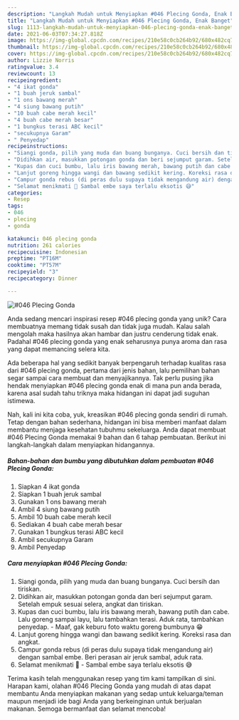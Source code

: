 ```yaml
---
description: "Langkah Mudah untuk Menyiapkan #046 Plecing Gonda, Enak Banget"
title: "Langkah Mudah untuk Menyiapkan #046 Plecing Gonda, Enak Banget"
slug: 1113-langkah-mudah-untuk-menyiapkan-046-plecing-gonda-enak-banget
date: 2021-06-03T07:34:27.818Z
image: https://img-global.cpcdn.com/recipes/210e58c0cb264b92/680x482cq70/046-plecing-gonda-foto-resep-utama.jpg
thumbnail: https://img-global.cpcdn.com/recipes/210e58c0cb264b92/680x482cq70/046-plecing-gonda-foto-resep-utama.jpg
cover: https://img-global.cpcdn.com/recipes/210e58c0cb264b92/680x482cq70/046-plecing-gonda-foto-resep-utama.jpg
author: Lizzie Norris
ratingvalue: 3.4
reviewcount: 13
recipeingredient:
- "4 ikat gonda"
- "1 buah jeruk sambal"
- "1 ons bawang merah"
- "4 siung bawang putih"
- "10 buah cabe merah kecil"
- "4 buah cabe merah besar"
- "1 bungkus terasi ABC kecil"
- "secukupnya Garam"
- " Penyedap"
recipeinstructions:
- "Siangi gonda, pilih yang muda dan buang bunganya. Cuci bersih dan tiriskan."
- "Didihkan air, masukkan potongan gonda dan beri sejumput garam. Setelah empuk sesuai selera, angkat dan tiriskan."
- "Kupas dan cuci bumbu, lalu iris bawang merah, bawang putih dan cabe. Lalu goreng sampai layu, lalu tambahkan terasi. Aduk rata, tambahkan penyedap.  Maaf, gak keburu foto waktu goreng bumbunya 😁"
- "Lanjut goreng hingga wangi dan bawang sedikit kering. Koreksi rasa dan angkat."
- "Campur gonda rebus (di peras dulu supaya tidak mengandung air) dengan sambal embe. Beri perasan air jeruk sambal, aduk rata."
- "Selamat menikmati 🤩 Sambal embe saya terlalu eksotis 😅"
categories:
- Resep
tags:
- 046
- plecing
- gonda

katakunci: 046 plecing gonda 
nutrition: 261 calories
recipecuisine: Indonesian
preptime: "PT16M"
cooktime: "PT57M"
recipeyield: "3"
recipecategory: Dinner

---
```



![#046 Plecing Gonda](https://img-global.cpcdn.com/recipes/210e58c0cb264b92/680x482cq70/046-plecing-gonda-foto-resep-utama.jpg)

Anda sedang mencari inspirasi resep #046 plecing gonda yang unik? Cara membuatnya memang tidak susah dan tidak juga mudah. Kalau salah mengolah maka hasilnya akan hambar dan justru cenderung tidak enak. Padahal #046 plecing gonda yang enak seharusnya punya aroma dan rasa yang dapat memancing selera kita.



Ada beberapa hal yang sedikit banyak berpengaruh terhadap kualitas rasa dari #046 plecing gonda, pertama dari jenis bahan, lalu pemilihan bahan segar sampai cara membuat dan menyajikannya. Tak perlu pusing jika hendak menyiapkan #046 plecing gonda enak di mana pun anda berada, karena asal sudah tahu triknya maka hidangan ini dapat jadi suguhan istimewa.


Nah, kali ini kita coba, yuk, kreasikan #046 plecing gonda sendiri di rumah. Tetap dengan bahan sederhana, hidangan ini bisa memberi manfaat dalam membantu menjaga kesehatan tubuhmu sekeluarga. Anda dapat membuat #046 Plecing Gonda memakai 9 bahan dan 6 tahap pembuatan. Berikut ini langkah-langkah dalam menyiapkan hidangannya.

<!--inarticleads1-->

##### Bahan-bahan dan bumbu yang dibutuhkan dalam pembuatan #046 Plecing Gonda:

1. Siapkan 4 ikat gonda
1. Siapkan 1 buah jeruk sambal
1. Gunakan 1 ons bawang merah
1. Ambil 4 siung bawang putih
1. Ambil 10 buah cabe merah kecil
1. Sediakan 4 buah cabe merah besar
1. Gunakan 1 bungkus terasi ABC kecil
1. Ambil secukupnya Garam
1. Ambil  Penyedap




<!--inarticleads2-->

##### Cara menyiapkan #046 Plecing Gonda:

1. Siangi gonda, pilih yang muda dan buang bunganya. Cuci bersih dan tiriskan.
1. Didihkan air, masukkan potongan gonda dan beri sejumput garam. Setelah empuk sesuai selera, angkat dan tiriskan.
1. Kupas dan cuci bumbu, lalu iris bawang merah, bawang putih dan cabe. Lalu goreng sampai layu, lalu tambahkan terasi. Aduk rata, tambahkan penyedap.  - Maaf, gak keburu foto waktu goreng bumbunya 😁
1. Lanjut goreng hingga wangi dan bawang sedikit kering. Koreksi rasa dan angkat.
1. Campur gonda rebus (di peras dulu supaya tidak mengandung air) dengan sambal embe. Beri perasan air jeruk sambal, aduk rata.
1. Selamat menikmati 🤩 - Sambal embe saya terlalu eksotis 😅




Terima kasih telah menggunakan resep yang tim kami tampilkan di sini. Harapan kami, olahan #046 Plecing Gonda yang mudah di atas dapat membantu Anda menyiapkan makanan yang sedap untuk keluarga/teman maupun menjadi ide bagi Anda yang berkeinginan untuk berjualan makanan. Semoga bermanfaat dan selamat mencoba!
